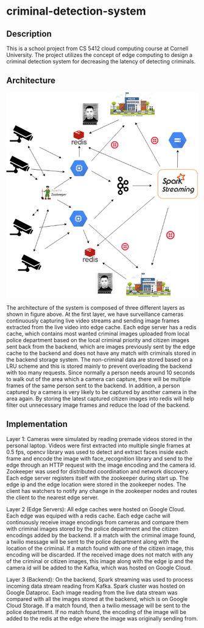 # criminal-detection-system

## Description
This is a school project from CS 5412 cloud computing course at Cornell University. The project utilizes the concept of edge computing to design a criminal detection system for decreasing the latency of detecting criminals.

## Architecture
![alt text](https://github.com/SihanC/criminal-detection-system/blob/master/architecture.png "architecture")

The architecture of the system is composed of three different layers as shown in figure above. At the first layer, we have surveillance cameras continuously capturing live video streams and sending image frames extracted from the live video into edge cache. Each edge server has a redis cache, which contains most wanted criminal images uploaded from local police department based on the local criminal priority and citizen images sent back from the backend, which are images previously sent by the edge cache to the backend and does not have any match with criminals stored in the backend storage system. The non-criminal data are stored based on a LRU scheme and this is stored mainly to prevent overloading the backend with too many requests. Since normally a person needs around 10 seconds to walk out of the area which a camera can capture, there will be multiple frames of the same person sent to the backend. In addition, a person captured by a camera is very likely to be captured by another camera in the area again. By storing the latest captured citizen images into redis will help filter out unnecessary image frames and reduce the load of the backend. 


## Implementation
Layer 1: Cameras were simulated by reading premade videos stored in the personal laptop. Videos were first extracted into multiple single frames at 0.5 fps, opencv library was used to detect and extract faces inside each frame and encode the image with face_recognition library and send to the edge through an HTTP request with the image encoding and the camera id. Zookeeper was used for distributed coordination and network discovery. Each edge server registers itself with the zookeeper during start up. The edge ip and the edge location were stored in the zookeeper nodes. The client has watchers to notify any change in the zookeeper nodes and routes the client to the nearest edge server.

Layer 2 (Edge Servers): All edge caches were hosted on Google Cloud. Each edge was equiped with a redis cache. Each edge cache will continuously receive image encodings from cameras and compare them with criminal images stored by the police department and the citizen encodings added by the backend. If a match with the criminal image found, a twilio message will be sent to the police department along with the location of the criminal. If a match found with one of the citizen image, this encoding will be discarded. If the received image does not match with any of the criminal or citizen images, this image along with the edge ip and the camera id will be added to the Kafka, which was hosted on Google Cloud. 

Layer 3 (Backend): On the backend, Spark streaming was used to process incoming data stream reading from Kafka. Spark cluster was hosted on Google Dataproc. Each image reading from the live data stream was compared with all the images stored at the backend, which is on Google Cloud Storage. If a match found, then a twilio message will be sent to the police department. If no match found, the encoding of the image will be added to the redis at the edge where the image was originally sending from.
